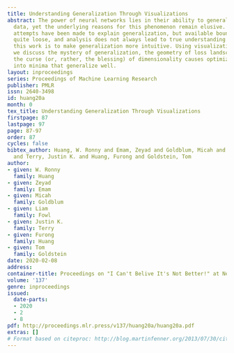 ```yaml
---
title: Understanding Generalization Through Visualizations
abstract: The power of neural networks lies in their ability to generalize to unseen
  data, yet the underlying reasons for this phenomenon remain elusive. Numerous rigorous
  attempts have been made to explain generalization, but available bounds are still
  quite loose, and analysis does not always lead to true understanding. The goal of
  this work is to make generalization more intuitive. Using visualization methods,
  we discuss the mystery of generalization, the geometry of loss landscapes, and how
  the curse (or, rather, the blessing) of dimensionality causes optimizers to settle
  into minima that generalize well.
layout: inproceedings
series: Proceedings of Machine Learning Research
publisher: PMLR
issn: 2640-3498
id: huang20a
month: 0
tex_title: Understanding Generalization Through Visualizations
firstpage: 87
lastpage: 97
page: 87-97
order: 87
cycles: false
bibtex_author: Huang, W. Ronny and Emam, Zeyad and Goldblum, Micah and Fowl, Liam
  and Terry, Justin K. and Huang, Furong and Goldstein, Tom
author:
- given: W. Ronny
  family: Huang
- given: Zeyad
  family: Emam
- given: Micah
  family: Goldblum
- given: Liam
  family: Fowl
- given: Justin K.
  family: Terry
- given: Furong
  family: Huang
- given: Tom
  family: Goldstein
date: 2020-02-08
address: 
container-title: Proceedings on "I Can't Belive It's Not Better!" at NeurIPS Workshop
volume: '137'
genre: inproceedings
issued:
  date-parts:
  - 2020
  - 2
  - 8
pdf: http://proceedings.mlr.press/v137/huang20a/huang20a.pdf
extras: []
# Format based on citeproc: http://blog.martinfenner.org/2013/07/30/citeproc-yaml-for-bibliographies/
---
```

